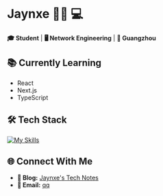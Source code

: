 # Jaynxe 👨‍🎓 💻

**🎓 Student** | **🖥️ Network Engineering** | **📍 Guangzhou**

## 📚 Currently Learning
- React
- Next.js
- TypeScript

## 🛠️ Tech Stack

[![My Skills](https://skillicons.dev/icons?i=html,css,js,ts,react,nextjs,tailwind,vue,git,nodejs)](https://skillicons.dev)


## 🌐 Connect With Me
- **📝 Blog:** [Jaynxe's Tech Notes](http://blog.jaynxe.cn)
- **📧 Email:** [qq](mailto:2742665196@qq.com)

